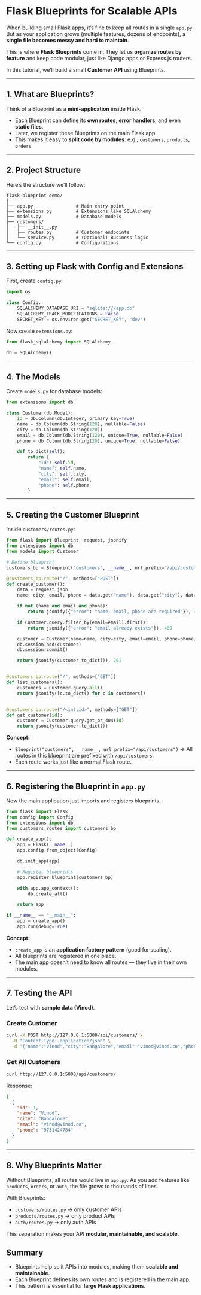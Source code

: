 # Flask Blueprints for Scalable APIs

When building small Flask apps, it’s fine to keep all routes in a single `app.py`.
But as your application grows (multiple features, dozens of endpoints), a **single file becomes messy and hard to maintain**.

This is where **Flask Blueprints** come in. They let us **organize routes by feature** and keep code modular, just like Django apps or Express.js routers.

In this tutorial, we’ll build a small **Customer API** using Blueprints.

---

## 1. What are Blueprints?

Think of a Blueprint as a **mini-application** inside Flask.

- Each Blueprint can define its **own routes**, **error handlers**, and even **static files**.
- Later, we register these Blueprints on the main Flask app.
- This makes it easy to **split code by modules**: e.g., `customers`, `products`, `orders`.

---

## 2. Project Structure

Here’s the structure we’ll follow:

```
flask-blueprint-demo/
│
├── app.py                # Main entry point
├── extensions.py         # Extensions like SQLAlchemy
├── models.py             # Database models
├── customers/
│   ├── __init__.py
│   ├── routes.py         # Customer endpoints
│   └── service.py        # (Optional) Business logic
└── config.py             # Configurations
```

---

## 3. Setting up Flask with Config and Extensions

First, create `config.py`:

```python
import os

class Config:
    SQLALCHEMY_DATABASE_URI = "sqlite:///app.db"
    SQLALCHEMY_TRACK_MODIFICATIONS = False
    SECRET_KEY = os.environ.get("SECRET_KEY", "dev")
```

Now create `extensions.py`:

```python
from flask_sqlalchemy import SQLAlchemy

db = SQLAlchemy()
```

---

## 4. The Models

Create `models.py` for database models:

```python
from extensions import db

class Customer(db.Model):
    id = db.Column(db.Integer, primary_key=True)
    name = db.Column(db.String(120), nullable=False)
    city = db.Column(db.String(120))
    email = db.Column(db.String(120), unique=True, nullable=False)
    phone = db.Column(db.String(20), unique=True, nullable=False)

    def to_dict(self):
        return {
            "id": self.id,
            "name": self.name,
            "city": self.city,
            "email": self.email,
            "phone": self.phone
        }
```

---

## 5. Creating the Customer Blueprint

Inside `customers/routes.py`:

```python
from flask import Blueprint, request, jsonify
from extensions import db
from models import Customer

# Define blueprint
customers_bp = Blueprint("customers", __name__, url_prefix="/api/customers")

@customers_bp.route("/", methods=["POST"])
def create_customer():
    data = request.json
    name, city, email, phone = data.get("name"), data.get("city"), data.get("email"), data.get("phone")

    if not (name and email and phone):
        return jsonify({"error": "name, email, phone are required"}), 400

    if Customer.query.filter_by(email=email).first():
        return jsonify({"error": "email already exists"}), 409

    customer = Customer(name=name, city=city, email=email, phone=phone)
    db.session.add(customer)
    db.session.commit()

    return jsonify(customer.to_dict()), 201


@customers_bp.route("/", methods=["GET"])
def list_customers():
    customers = Customer.query.all()
    return jsonify([c.to_dict() for c in customers])


@customers_bp.route("/<int:id>", methods=["GET"])
def get_customer(id):
    customer = Customer.query.get_or_404(id)
    return jsonify(customer.to_dict())
```

**Concept:**

- `Blueprint("customers", __name__, url_prefix="/api/customers")`
  → All routes in this blueprint are prefixed with `/api/customers`.
- Each route works just like a normal Flask route.

---

## 6. Registering the Blueprint in `app.py`

Now the main application just imports and registers blueprints.

```python
from flask import Flask
from config import Config
from extensions import db
from customers.routes import customers_bp

def create_app():
    app = Flask(__name__)
    app.config.from_object(Config)

    db.init_app(app)

    # Register blueprints
    app.register_blueprint(customers_bp)

    with app.app_context():
        db.create_all()

    return app

if __name__ == "__main__":
    app = create_app()
    app.run(debug=True)
```

**Concept:**

- `create_app` is an **application factory pattern** (good for scaling).
- All blueprints are registered in one place.
- The main app doesn’t need to know all routes — they live in their own modules.

---

## 7. Testing the API

Let’s test with **sample data (Vinod)**.

### Create Customer

```bash
curl -X POST http://127.0.0.1:5000/api/customers/ \
  -H "Content-Type: application/json" \
  -d '{"name":"Vinod","city":"Bangalore","email":"vinod@vinod.co","phone":"9731424784"}'
```

### Get All Customers

```bash
curl http://127.0.0.1:5000/api/customers/
```

Response:

```json
[
  {
    "id": 1,
    "name": "Vinod",
    "city": "Bangalore",
    "email": "vinod@vinod.co",
    "phone": "9731424784"
  }
]
```

---

## 8. Why Blueprints Matter

Without Blueprints, all routes would live in `app.py`. As you add features like `products`, `orders`, or `auth`, the file grows to thousands of lines.

With Blueprints:

- `customers/routes.py` → only customer APIs
- `products/routes.py` → only product APIs
- `auth/routes.py` → only auth APIs

This separation makes your API **modular, maintainable, and scalable**.

## Summary

- Blueprints help split APIs into modules, making them **scalable and maintainable**.
- Each Blueprint defines its own routes and is registered in the main app.
- This pattern is essential for **large Flask applications**.
